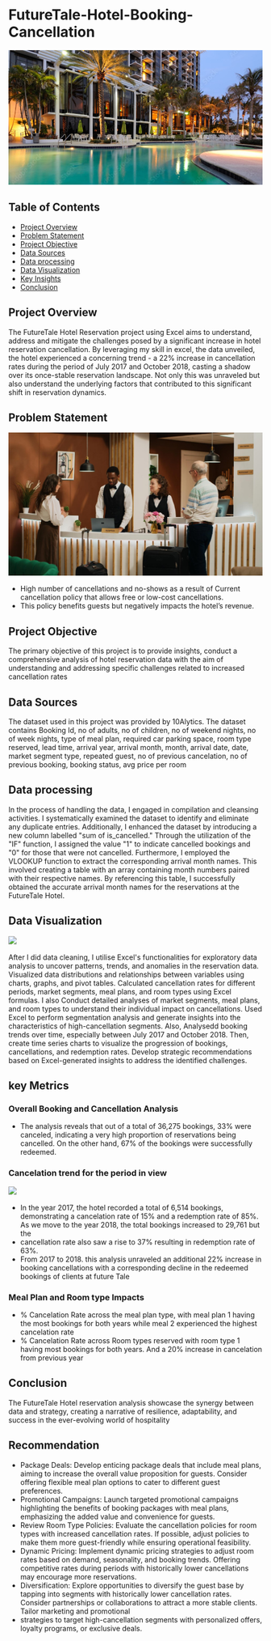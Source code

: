 # FutureTale-Hotel-Booking-Cancellation


![](hotel2.jpg)


## Table of Contents
- [Project Overview](#project-overview)
- [Problem Statement](#problem-statement)
- [Project Objective](#project-objective)
- [Data Sources](#data-sources)
- [Data processing](#data-processing)
- [Data Visualization](#Data-Visualization)
- [Key Insights](#key-insights)
- [Conclusion](#conclusion)

## Project Overview
The FutureTale Hotel Reservation project using Excel aims to understand, address and mitigate the challenges posed by a significant increase in hotel reservation cancellation. 
By leveraging my skill in excel, the data unveiled, the hotel experienced a concerning trend - a 22% increase in cancellation rates during the period of July 2017 and October 
2018, casting a shadow over its once-stable reservation landscape. Not only this was unraveled but also understand the underlying factors that contributed to this significant 
shift in reservation dynamics.

## Problem Statement

![](hotel1.jpg)
- High number of cancellations and no-shows as a result of Current cancellation policy that allows free or low-cost cancellations.
- This policy benefits guests but negatively impacts the hotel’s revenue.

## Project Objective
The primary objective of this project is to provide insights, conduct a comprehensive analysis of hotel reservation data with the aim of understanding and addressing specific 
challenges related to increased cancellation rates

## Data Sources
The dataset used in this project was provided by 10Alytics. The dataset contains Booking Id, no of adults, no of children, no of weekend nights, no of week nights, type of meal 
plan, required car parking space, room type reserved, lead time, arrival year, arrival month, month, arrival date, date, market segment type, repeated guest, no of previous cancelation, 
no of previous booking, booking status, avg price per room

## Data processing
In the process of handling the data, I engaged in compilation and cleansing activities. I systematically examined the dataset to identify and eliminate any duplicate entries. Additionally, 
I enhanced the dataset by introducing a new column labelled "sum of is_cancelled." Through the utilization of the "IF" function, I assigned the value "1" to indicate cancelled bookings 
and "0" for those that were not cancelled. Furthermore, I employed the VLOOKUP function to extract the corresponding arrival month names. This involved creating a table with an array containing 
month numbers paired with their respective names. By referencing this table, I successfully obtained the accurate arrival month names for the reservations at the FutureTale Hotel.

## Data Visualization

![](Dashboard_png.png)

After I did data cleaning, I utilise Excel's functionalities for exploratory data analysis to uncover patterns, trends, and anomalies in the reservation data. Visualized data distributions and 
relationships between variables using charts, graphs, and pivot tables. Calculated cancellation rates for different periods, market segments, meal plans, and room types using Excel formulas. I also 
Conduct detailed analyses of market segments, meal plans, and room types to understand their individual impact on cancellations. Used Excel to perform segmentation analysis and generate insights into 
the characteristics of high-cancellation segments. Also, Analysedd booking trends over time, especially between July 2017 and October 2018. Then, create time series charts to visualize the progression
of bookings, cancellations, and redemption rates. Develop strategic recommendations based on Excel-generated insights to address the identified challenges.

## key Metrics
### Overall Booking and Cancellation Analysis
- The analysis reveals that out of a total of 36,275 bookings, 33% were canceled, indicating a very high proportion of reservations being cancelled. On the other hand, 67% of the bookings were successfully redeemed.
### Cancelation trend for the period in view
![](image_2.png)
- In the year 2017, the hotel recorded a total of 6,514 bookings, demonstrating a cancelation rate of 15% and a redemption rate of 85%. As we move to the year 2018, the total bookings increased to 29,761 but the
- cancellation rate also saw a rise to 37% resulting in redemption rate of 63%. 
- From 2017 to 2018. this analysis unraveled an additional 22% increase in booking cancellations with a corresponding decline in the redeemed bookings of clients at future Tale
### Meal Plan and Room type Impacts
- % Cancelation Rate across the meal plan type, with meal plan 1 having the most bookings for both years while meal 2 experienced the highest cancelation rate
- % Cancelation Rate across Room types reserved with room type 1 having most bookings for both years. And a 20% increase in cancelation from previous year

## Conclusion
The FutureTale Hotel reservation analysis showcase the synergy between data and strategy, creating a narrative of resilience, adaptability, and success in the ever-evolving world of hospitality

## Recommendation
- Package Deals: Develop enticing package deals that include meal plans, aiming to increase the overall value proposition for guests. Consider offering flexible meal plan options to cater to different guest preferences.
- Promotional Campaigns: Launch targeted promotional campaigns highlighting the benefits of booking packages with meal plans, emphasizing the added value and convenience for guests.
- Review Room Type Policies: Evaluate the cancellation policies for room types with increased cancellation rates. If possible, adjust policies to make them more guest-friendly while ensuring operational feasibility.
- Dynamic Pricing: Implement dynamic pricing strategies to adjust room rates based on demand, seasonality, and booking trends. Offering competitive rates during periods with historically lower cancellations may encourage more reservations.
- Diversification: Explore opportunities to diversify the guest base by tapping into segments with historically lower cancellation rates. Consider partnerships or collaborations to attract a more stable clients. Tailor marketing and promotional
- strategies to target high-cancellation segments with personalized offers, loyalty programs, or exclusive deals.

